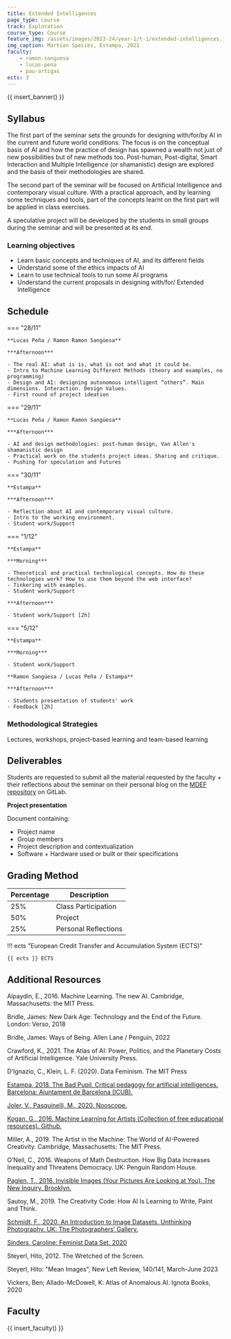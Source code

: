 ```yaml
---
title: Extended Intelligences
page_type: course
track: Exploration
course_type: Course
feature_img: /assets/images/2023-24/year-1/t-1/extended-intelligences.jpeg
img_caption: Martian Species, Estampa, 2021
faculty:
    - ramon-sanguesa
    - lucas-pena
    - pau-artigas
ects: 3
---
```


{{ insert_banner() }}

## Syllabus

The first part of the seminar sets the grounds for designing with/for/by AI in the current and future world conditions. The focus is on the conceptual basis of AI and how the practice of design has spawned a wealth not just of new possibilities but of new methods too. Post-human, Post-digital, Smart Interaction and Multiple Intelligence (or shamanistic) design are explored and the basis of their methodologies are shared. 

The second part of the seminar will be focused on Artificial Intelligence and contemporary visual culture. With a practical approach, and by learning some techniques and tools, part of the concepts learnt on the first part will be applied in class exercises.

A speculative project will be developed by the students in small groups during the seminar and will be presented at its end.

### Learning objectives

- Learn basic concepts and techniques of AI, and its different fields
- Understand some of the ethics impacts of AI
- Learn to use technical tools to run some AI programs
- Understand the current proposals in designing with/for/ Extended Intelligence

## Schedule

=== "28/11"

    **Lucas Peña / Ramon Ramon Sangüesa**

    ***Afternoon***

    - The real AI: what is is, what is not and what it could be.
    - Intro to Machine Learning Different Methods (theory and examples, no programming)
    - Design and AI: designing autonomous intelligent “others”. Main dimensions. Interaction. Design Values. 
    - First round of project ideation

=== "29/11"

    **Lucas Peña / Ramon Ramon Sangüesa**

    ***Afternoon***

    - AI and design methodologies: post-human design, Van Allen's shamanistic design
    - Practical work on the students project ideas. Sharing and critique. 
    - Pushing for speculation and Futures

=== "30/11"

    **Estampa**

    ***Afternoon***

    - Reflection about AI and contemporary visual culture. 
    - Intro to the working environment.
    - Student work/Support

=== "1/12"

    **Estampa**

    ***Morning***

    - Theoretical and practical technological concepts. How do these technologies work? How to use them beyond the web interface?
    - Tinkering with examples.
    - Student work/Support

    ***Afternoon***

    - Student work/Support [2h]

=== "5/12"

    **Estampa**

    ***Morning***

    - Student work/Support

    **Ramon Sangüesa / Lucas Peña / Estampa**

    ***Afternoon***

    - Students presentation of students' work
    - Feedback [2h]

### Methodological Strategies

Lectures, workshops, project-based learning and team-based learning

## Deliverables

Students are requested to submit all the material requested by the faculty + their reflections about the seminar on their personal blog on the [MDEF repository](https://fablabbcn.github.io/mdef-docs/) on GitLab.

**Project presentation**

Document containing:

- Project name
- Group members
- Project description and contextualization
- Software + Hardware used or built or their specifications

## Grading Method

| Percentage  | Description                                     |
| ----------- | ------------------------------------            |
| 25%         | Class Participation                             |
| 50%         | Project                                         |
| 25%         | Personal Reflections                            |

!!! ects "European Credit Transfer and Accumulation System (ECTS)"

    {{ ects }} ECTS

## Additional Resources

Alpaydin, E., 2016. Machine Learning. The new AI. Cambridge, Massachusetts: the MIT Press.

Bridle, James: New Dark Age: Technology and the End of the Future. London: Verso, 2018 

Bridle, James: Ways of Being. Allen Lane / Penguin, 2022 

Crawford, K., 2021. The Atlas of AI: Power, Politics, and the Planetary Costs of Artificial Intelligence. Yale University Press.

D’Ignazio, C., Klein, L. F. (2020). Data Feminism. The MIT Press

[Estampa, 2018. The Bad Pupil. Critical pedagogy for artificial intelligences. Barcelona: Ajuntament de Barcelona (ICUB).](https://tallerestampa.com/wordpress/wp-content/uploads/2019/09/elmalalumne_Estampa_CAT_ES_EN.pdf)

[Joler, V., Pasquinelli, M., 2020. Nooscope.](https://nooscope.ai/)

[Kogan, G., 2016. Machine Learning for Artists (Collection of free educational resources). Github.](https://ml4a.github.io/)

Miller, A., 2019. The Artist in the Machine: The World of AI-Powered Creativity. Cambridge, Massachusetts: The MIT Press.

O’Neil, C., 2016. Weapons of Math Destruction. How Big Data Increases Inequality and Threatens Democracy. UK: Penguin Random House.

[Paglen, T., 2016. Invisible Images (Your Pictures Are Looking at You). The New Inquiry. Brooklyn.](https://thenewinquiry.com/invisible-images-your-pictures-are-looking-at-you/)

Sautoy, M., 2019. The Creativity Code: How AI Is Learning to Write, Paint and Think.

[Schmidt, F., 2020. An Introduction to Image Datasets. Unthinking Photography. UK: The Photographers’ Gallery.](https://unthinking.photography/articles/an-introduction-to-image-datasets)

[Sinders, Caroline: Feminist Data Set, 2020](https://carolinesinders.com/wp-content/uploads/2020/05/Feminist-Data-Set-Final-Draft-2020-0517.pdf) 

Steyerl, Hito, 2012. The Wretched of the Screen.

Steyerl, Hito: "Mean Images", New Left Review, 140/141, March-June 2023 

Vickers, Ben; Allado-McDowell, K: Atlas of Anomalous AI. Ignota Books, 2020

## Faculty

{{ insert_faculty() }}
